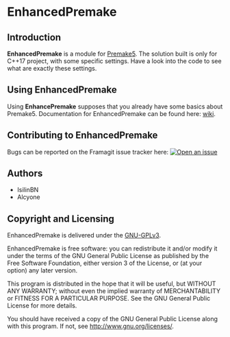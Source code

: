 # EnhancedPremake

## Introduction
**EnhancedPremake** is a module for [Premake5](https://premake.github.io/).
The solution built is only for C++17 project, with some specific settings. Have a look into the code to see what are exactly these settings.

## Using EnhancedPremake
Using **EnhancePremake** supposes that you already have some basics about Premake5.
Documentation for EnhancedPremake can be found here: [wiki](https://framagit.org/simnomce_u/enhanced_premake/wikis/home).

## Contributing to EnhancedPremake

Bugs can be reported on the Framagit issue tracker here: [![Open an issue](https://img.shields.io/badge/Framagit-Open%20an%20issue-blue.svg)](https://framagit.org/simnomce_u/enhanced_premake/issues)

## Authors
* IsilinBN
* Alcyone

## Copyright and Licensing
EnhancedPremake is delivered under the [GNU-GPLv3](https://www.gnu.org/licenses/gpl-3.0.fr.html).

EnhancedPremake is free software: you can redistribute it and/or modify it under the terms of the GNU General Public License as published by the Free Software Foundation, either version 3 of the License, or (at your option) any later version.

This program is distributed in the hope that it will be useful, but WITHOUT ANY WARRANTY; without even the implied warranty of MERCHANTABILITY or FITNESS FOR A PARTICULAR PURPOSE.  See the GNU General Public License for more details.

You should have received a copy of the GNU General Public License along with this program.  If not, see <http://www.gnu.org/licenses/>.
